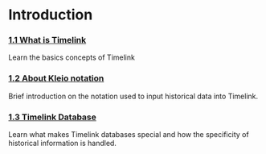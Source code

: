 # Introduction

### [1.1 What is Timelink](app://obsidian.md/1.1%20What%20is%20Timelink.md)

Learn the basics concepts of Timelink

### [1.2 About Kleio notation](app://obsidian.md/1.2%20About%20Kleio%20notation.md)

Brief introduction on the notation used to input historical data into Timelink.

### [1.3 Timelink Database](app://obsidian.md/1.3%20Timelink%20Database.md)

Learn what makes Timelink databases special and how the specificity of historical information is handled.